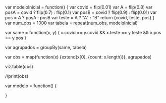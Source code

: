 var modeloInicial = function() {
  var covid = flip(0.01)
  var A = flip(0.8)
  var posA = covid ? flip(0.7) : flip(0.1)
  var posB = covid ? flip(0.9) : flip(0.01)
  var pos = A ? posA : posB
  var teste = A ? "A" : "B"
  return {covid, teste, pos}
}
var num_obs = 1000
var tabela = repeat(num_obs, modeloInicial)

var same = function(x, y) {
  x.covid == y.covid && x.teste == y.teste && x.pos == y.pos
}

var agrupados = groupBy(same, tabela)

var obs = map(function(x) {extend(x[0], {count: x.length})}, agrupados)

viz.table(obs)

//print(obs)

var modelo = function() {
  
}
